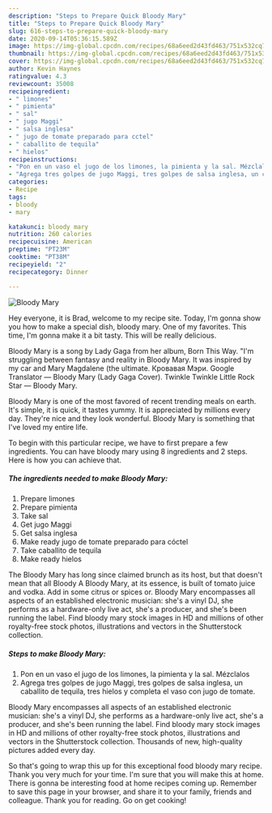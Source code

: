 ```yaml
---
description: "Steps to Prepare Quick Bloody Mary"
title: "Steps to Prepare Quick Bloody Mary"
slug: 616-steps-to-prepare-quick-bloody-mary
date: 2020-09-14T05:36:15.589Z
image: https://img-global.cpcdn.com/recipes/68a6eed2d43fd463/751x532cq70/bloody-mary-foto-principal.jpg
thumbnail: https://img-global.cpcdn.com/recipes/68a6eed2d43fd463/751x532cq70/bloody-mary-foto-principal.jpg
cover: https://img-global.cpcdn.com/recipes/68a6eed2d43fd463/751x532cq70/bloody-mary-foto-principal.jpg
author: Kevin Haynes
ratingvalue: 4.3
reviewcount: 35008
recipeingredient:
- " limones"
- " pimienta"
- " sal"
- " jugo Maggi"
- " salsa inglesa"
- " jugo de tomate preparado para cctel"
- " caballito de tequila"
- " hielos"
recipeinstructions:
- "Pon en un vaso el jugo de los limones, la pimienta y la sal. Mézclalos"
- "Agrega tres golpes de jugo Maggi, tres golpes de salsa inglesa, un caballito de tequila, tres hielos y completa el vaso con jugo de tomate."
categories:
- Recipe
tags:
- bloody
- mary

katakunci: bloody mary 
nutrition: 260 calories
recipecuisine: American
preptime: "PT23M"
cooktime: "PT38M"
recipeyield: "2"
recipecategory: Dinner

---
```



![Bloody Mary](https://img-global.cpcdn.com/recipes/68a6eed2d43fd463/751x532cq70/bloody-mary-foto-principal.jpg)

Hey everyone, it is Brad, welcome to my recipe site. Today, I'm gonna show you how to make a special dish, bloody mary. One of my favorites. This time, I'm gonna make it a bit tasty. This will be really delicious.

Bloody Mary is a song by Lady Gaga from her album, Born This Way. &#34;I&#39;m struggling between fantasy and reality in Bloody Mary. It was inspired by my car and Mary Magdalene (the ultimate. Кровавая Мэри. Google Translator — Bloody Mary (Lady Gaga Cover). Twinkle Twinkle Little Rock Star — Bloody Mary.

Bloody Mary is one of the most favored of recent trending meals on earth. It's simple, it is quick, it tastes yummy. It is appreciated by millions every day. They're nice and they look wonderful. Bloody Mary is something that I've loved my entire life.


To begin with this particular recipe, we have to first prepare a few ingredients. You can have bloody mary using 8 ingredients and 2 steps. Here is how you can achieve that.

<!--inarticleads1-->

##### The ingredients needed to make Bloody Mary:

1. Prepare  limones
1. Prepare  pimienta
1. Take  sal
1. Get  jugo Maggi
1. Get  salsa inglesa
1. Make ready  jugo de tomate preparado para cóctel
1. Take  caballito de tequila
1. Make ready  hielos


The Bloody Mary has long since claimed brunch as its host, but that doesn&#39;t mean that all Bloody A Bloody Mary, at its essence, is built of tomato juice and vodka. Add in some citrus or spices or. Bloody Mary encompasses all aspects of an established electronic musician: she&#39;s a vinyl DJ, she performs as a hardware-only live act, she&#39;s a producer, and she&#39;s been running the label. Find bloody mary stock images in HD and millions of other royalty-free stock photos, illustrations and vectors in the Shutterstock collection. 

<!--inarticleads2-->

##### Steps to make Bloody Mary:

1. Pon en un vaso el jugo de los limones, la pimienta y la sal. Mézclalos
1. Agrega tres golpes de jugo Maggi, tres golpes de salsa inglesa, un caballito de tequila, tres hielos y completa el vaso con jugo de tomate.


Bloody Mary encompasses all aspects of an established electronic musician: she&#39;s a vinyl DJ, she performs as a hardware-only live act, she&#39;s a producer, and she&#39;s been running the label. Find bloody mary stock images in HD and millions of other royalty-free stock photos, illustrations and vectors in the Shutterstock collection. Thousands of new, high-quality pictures added every day. 

So that's going to wrap this up for this exceptional food bloody mary recipe. Thank you very much for your time. I'm sure that you will make this at home. There is gonna be interesting food at home recipes coming up. Remember to save this page in your browser, and share it to your family, friends and colleague. Thank you for reading. Go on get cooking!
